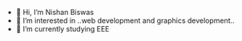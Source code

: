 - 👋 Hi, I’m Nishan Biswas
- 👀 I’m interested in ..web development and graphics development..
- 🌱 I’m currently studying EEE


<!---
zender651/zender651 is a ✨ special ✨ repository because its `README.md` (this file) appears on your GitHub profile.
You can click the Preview link to take a look at your changes.
--->
